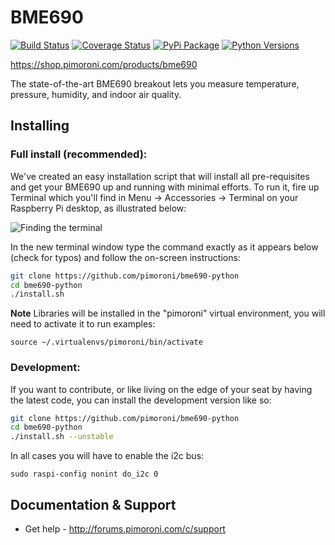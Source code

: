 # BME690

[![Build Status](https://img.shields.io/github/actions/workflow/status/pimoroni/bme690-python/test.yml?branch=main)](https://github.com/pimoroni/bme690-python/actions/workflows/test.yml)
[![Coverage Status](https://coveralls.io/repos/github/pimoroni/bme690-python/badge.svg?branch=main)](https://coveralls.io/github/pimoroni/bme690-python?branch=main)
[![PyPi Package](https://img.shields.io/pypi/v/bme690.svg)](https://pypi.python.org/pypi/bme690)
[![Python Versions](https://img.shields.io/pypi/pyversions/bme690.svg)](https://pypi.python.org/pypi/bme690)

https://shop.pimoroni.com/products/bme690

The state-of-the-art BME690 breakout lets you measure temperature, pressure, humidity, and indoor air quality.

## Installing

### Full install (recommended):

We've created an easy installation script that will install all pre-requisites and get your BME690
up and running with minimal efforts. To run it, fire up Terminal which you'll find in Menu -> Accessories -> Terminal
on your Raspberry Pi desktop, as illustrated below:

![Finding the terminal](http://get.pimoroni.com/resources/github-repo-terminal.png)

In the new terminal window type the command exactly as it appears below (check for typos) and follow the on-screen instructions:

```bash
git clone https://github.com/pimoroni/bme690-python
cd bme690-python
./install.sh
```

**Note** Libraries will be installed in the "pimoroni" virtual environment, you will need to activate it to run examples:

```
source ~/.virtualenvs/pimoroni/bin/activate
```

### Development:

If you want to contribute, or like living on the edge of your seat by having the latest code, you can install the development version like so:

```bash
git clone https://github.com/pimoroni/bme690-python
cd bme690-python
./install.sh --unstable
```

In all cases you will have to enable the i2c bus:

```
sudo raspi-config nonint do_i2c 0
```

## Documentation & Support

* Get help - http://forums.pimoroni.com/c/support

